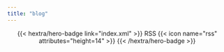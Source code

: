 ```yaml
---
title: "blog"
---
```


<div style="text-align: center; margin-top: 1em;">
{{< hextra/hero-badge link="index.xml" >}}
  <span>RSS</span>
  {{< icon name="rss" attributes="height=14" >}}
{{< /hextra/hero-badge >}}
</div>
